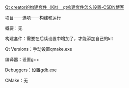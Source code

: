 [Qt creator的构建套件（Kit）\_qt构建套件怎么设置-CSDN博客](https://blog.csdn.net/LUCYcanFire/article/details/126402240)

项目——选项——构建和运行

概要：无

构建套件：需要在后续设置中增加了，才能添加自己的kit

Qt Versions：手动设置qmake.exe

编译器：设置g++

Debuggers：设置gdb.exe

CMake：无
